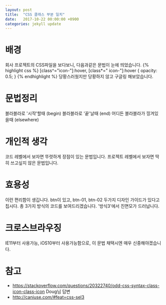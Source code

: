 ```yaml
---
layout: post
title:  "CSS 클래스 부분 일치"
date:   2017-10-22 00:00:00 +0900
categories: jekyll update
---
```


# 배경
회사 프로젝트의 CSS파일을 보다보니, 다음과같은 문법이 눈에 띄었습니다.
{% highlight css %}
[class^="icon-"]:hover, [class*=" icon-"]:hover {
 opacity: 0.5;
}
{% endhighlight %}
당황스러웠지만 당황하지 않고 구글링 해보았습니다.

# 문법정리
블라블라로 '시작'할때 (begin)
블라블라로 '끝'날때 (end)
어디든 블라블라가 낑겨있을때 (elsewhere)

# 개인적 생각
코드 레벨에서 보자면 뚜렷하게 장점이 있는 문법입니다.
프로젝트 레벨에서 보자면 딱히 쓰고싶지 않은 문법입니다.

# 효용성
이런 편리함이 생깁니다.
btn이 있고, btn-01, btn-02 두가지 디자인 가이드가 있다고 칩시다.
총 3가지 방식의 코드를 보여드리겠습니다. '방식3'에서 진면모가 드러납니다.

# 크로스브라우징
IE11부터 사용가능, iOS10부터 사용가능함으로, 이 문법 채택시엔 매우 신중해야겠습니다.

# 참고
- https://stackoverflow.com/questions/20322740/odd-css-syntax-class-icon-class-icon
Doug님 답변
- http://caniuse.com/#feat=css-sel3
